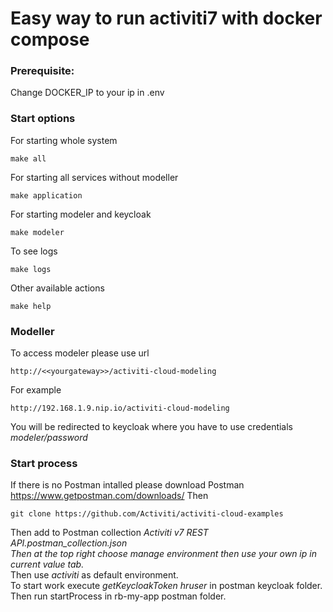 #  Easy way to run activiti7 with docker compose 

### Prerequisite:
Change DOCKER_IP to your ip in .env

### Start options
For starting whole system
```
make all
```
For starting all services without modeller 
```
make application 
```

For starting modeler and keycloak
```
make modeler
```

To see logs 
```
make logs 
```

Other available actions
```
make help
```

### Modeller 
To access modeler please use url
```
http://<<yourgateway>>/activiti-cloud-modeling
```
For example
```
http://192.168.1.9.nip.io/activiti-cloud-modeling
```
You will be redirected to keycloak where you have to use credentials *modeler/password* 

### Start process 
If there is no Postman intalled please download Postman https://www.getpostman.com/downloads/
Then 
```
git clone https://github.com/Activiti/activiti-cloud-examples
```
Then add to Postman collection _Activiti v7 REST API.postman_collection.json_ <br>
*Then at the top right choose manage environment then use your own ip in _current value_ tab.* <br> 
Then use _activiti_ as default environment. <br>
To start work execute _getKeycloakToken hruser_ in postman keycloak folder. <br>
Then run startProcess in rb-my-app postman folder. <br>




